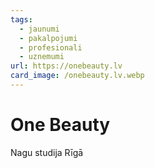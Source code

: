 ```yaml
---
tags:
  - jaunumi
  - pakalpojumi
  - profesionali
  - uznemumi
url: https://onebeauty.lv
card_image: /onebeauty.lv.webp
---
```


# One Beauty

Nagu studija Rīgā
